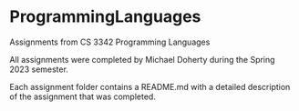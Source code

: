 # ProgrammingLanguages
Assignments from CS 3342 Programming Languages

All assignments were completed by Michael Doherty during the Spring 2023 semester.

Each assignment folder contains a README.md with a detailed description of the assignment that was completed.
